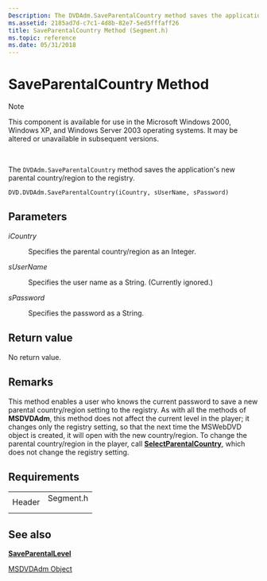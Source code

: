 ```yaml
---
Description: The DVDAdm.SaveParentalCountry method saves the application's new parental country/region to the registry.
ms.assetid: 2185ad7d-c7c1-4d8b-82e7-5ed5fffaff26
title: SaveParentalCountry Method (Segment.h)
ms.topic: reference
ms.date: 05/31/2018
---
```


# SaveParentalCountry Method

> [!Note]  
> This component is available for use in the Microsoft Windows 2000, Windows XP, and Windows Server 2003 operating systems. It may be altered or unavailable in subsequent versions.

 

The `DVDAdm.SaveParentalCountry` method saves the application's new parental country/region to the registry.

``` syntax
DVD.DVDAdm.SaveParentalCountry(iCountry, sUserName, sPassword)
```

## Parameters

<dl> <dt>

<span id="iCountry"></span><span id="icountry"></span><span id="ICOUNTRY"></span>*iCountry*
</dt> <dd>

Specifies the parental country/region as an Integer.

</dd> <dt>

<span id="sUserName"></span><span id="susername"></span><span id="SUSERNAME"></span>*sUserName*
</dt> <dd>

Specifies the user name as a String. (Currently ignored.)

</dd> <dt>

<span id="sPassword"></span><span id="spassword"></span><span id="SPASSWORD"></span>*sPassword*
</dt> <dd>

Specifies the password as a String.

</dd> </dl>

## Return value

No return value.

## Remarks

This method enables a user who knows the current password to save a new parental country/region setting to the registry. As with all the methods of **MSDVDAdm**, this method does not affect the current level in the player; it changes only the registry setting, so that the next time the MSWebDVD object is created, it will open with the new country/region. To change the parental country/region in the player, call [**SelectParentalCountry**](selectparentalcountry-method.md), which does not change the registry setting.

## Requirements



|                   |                                                                                      |
|-------------------|--------------------------------------------------------------------------------------|
| Header<br/> | <dl> <dt>Segment.h</dt> </dl> |



## See also

<dl> <dt>

[**SaveParentalLevel**](saveparentallevel-method.md)
</dt> <dt>

[MSDVDAdm Object](msdvdadm-object.md)
</dt> </dl>

 

 




